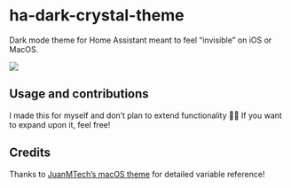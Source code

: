 # ha-dark-crystal-theme
Dark mode theme for Home Assistant meant to feel “invisible” on iOS or MacOS. 

![](https://github.com/skullface/ha-dark-crystal-theme/assets/221550/f9311b25-195a-4d22-a8b6-d2f2f6f9093c)

## Usage and contributions

I made this for myself and don’t plan to extend functionality 🙇‍♀️ If you want to expand upon it, feel free!

## Credits

Thanks to [JuanMTech’s macOS theme](https://github.com/JuanMTech/macOS-Theme) for detailed variable reference!
